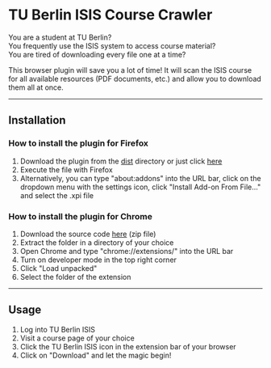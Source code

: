 # TU Berlin ISIS Course Crawler

You are a student at TU Berlin? </br>
You frequently use the ISIS system to access course material?  </br>
You are tired of downloading every file one at a time?

This browser plugin will save you a lot of time! It will scan the ISIS course for all available resources (PDF documents, etc.) and allow you to download them all at once. 

---

## Installation

### How to install the plugin for Firefox

1. Download the plugin from the [dist](https://github.com/marcelreppi/tu-berlin-isis-course-crawler/tree/master/dist) directory or just click [here](https://github.com/marcelreppi/tu-berlin-isis-course-crawler/blob/master/dist/tu_berlin_isis_course_crawler-1.2-fx.xpi?raw=true)
2. Execute the file with Firefox
3. Alternatively, you can type "about:addons" into the URL bar, click on the dropdown menu with the settings icon, click "Install Add-on From File..." and select the .xpi file

### How to install the plugin for Chrome

1. Download the source code [here](https://github.com/marcelreppi/tu-berlin-isis-course-crawler/archive/master.zip) (zip file)
2. Extract the folder in a directory of your choice
3. Open Chrome and type "chrome://extensions/" into the URL bar
4. Turn on developer mode in the top right corner
5. Click "Load unpacked"
6. Select the folder of the extension

----

## Usage

1. Log into TU Berlin ISIS
2. Visit a course page of your choice
3. Click the TU Berlin ISIS icon in the extension bar of your browser
3. Click on "Download" and let the magic begin!